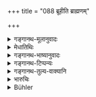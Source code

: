 +++
title = "088 ब्रूहीति ब्राह्मणम्"

+++

<details><summary>गङ्गानथ-मूलानुवादः</summary>

He shall question the Brāhmaṇa with the word ‘speak,’ the Kṣatriya with ‘speak out the truth,’ the Vaiśya by sins pertaining to kine, grain and food, and the Śūdra by all the sins.—(88)
</details>

<details><summary>मेधातिथिः</summary>

[^३०९]:
     All editions read "sarvais," but it is clear that Medhātithi's reading was "ebhis", as is evident from his commentary: "vakṣyamāṇaiḥ pātakaiḥ", and the reading "śūdram ebhis tu pātakaiḥ" given at 8.99.

<u>क्व पुनर्</u> इयं तृतीया **गोबीजकाञ्चनैर्** इति । यदि तावत् **पृच्छेद्** इति क्रियासंबन्धात् करणम् उच्यते, तद् अनुपपन्नम् । शब्दो हि तत्र करणम्, नार्थः । 

<u>नैष दोषः</u> । यथा गवादीनि प्रश्नकरणत्वं प्रतिपद्यन्ते तथा व्याख्येयम् । **पातकैर्** इत्य् उभयशेषो विज्ञेयः- **गोबीजकाञ्चनैः** **पातकैर्** इति । तेनायम् अर्थो भवति । गोबीजकाञ्चनविषयैः पातकप्रदर्शनैः पृच्छेद् इति । "गां हृत्वा हत्वा वा यत् पातकं तद् भवति तव मिथ्या वदतः" इति प्रश्नवाक्यं पठितव्यम् । एवं वक्ष्यमाणैः पातकैः शूद्रं पृच्छेत् । पातकशब्दस् तु पातकप्रदर्शनार्थेष्व्[^३१०] अभिधानेषु द्रष्टव्यो मुख्यानां प्रश्नकरणत्वाभावाद् इत्य् उक्तम् ॥ ८.८८ ॥
</details>

<details><summary>गङ्गानथ-भाष्यानुवादः</summary>

“On what basis do we have the instrumental ending in *gobījakāñcanaiḥ*?
If it be said to be due to these being *instruments* in the act of
*questioning*, that cannot be; as it is the word (and not the kine,
etc.) that are the *instruments*, a means of questioning.”

There is no force in this objection. We have to construe the words in
such a manner as to make the ‘kine,’ etc., instruments of the
questioning. The word ‘*pātakaiḥ*,’ ‘*sins*’ has got to be construed
both ways, so that we have the phrase ‘*gobījakāñcunaiḥ pātakaiḥ*,’
which gives the meaning that ‘he should ask them by mentioning sins
pertaining to the kine, grains and gold,’ *i.e*., the form of the
question to be employed should he—‘if you tell a lie, you would he
incurring the same sin that follows from stealing or killing the cow.’

Similarly, by mentioning the sins going to be enumerated (in the next
verse), he should question the *Śūdra*. The term ‘*sin*’ here should he
taken as standing for *words expressing sins*; because the sins
themselves could not be the *means or instrument* of the *questioning*,
as pointed out above.—(88)
</details>

<details><summary>गङ्गानथ-टिप्पन्यः</summary>

‘*Gobījakañcanaiḥ*’—‘Threatening him with the guilt of all offences
committed against kine and the rest’ (Medhātithi) ‘with the guilt of the
theft of kine etc.’ (Govindarāja, Kullūka and Rāghavānanda);—‘with the
loss of his kine etc.’ (Nārāyaṇa);—‘by making him touch the cow and
other things’ (Nandana).

This verse is quoted in *Aparārka* (p. 674);—and in *Parāśaramādhava*
(Vyavahāra, p. 78), where however the first half is read as “sasyena
śāpayedvi??aṃ kṣanniyaṃ vāhanāyudhaiḥ”;—in *Smṛtitattva* (II, p. 215),
which adds:—The Vaiśya is to be admonished with the words:—‘those sins
would accrue to you which are involved in stealing the cow etc. if you
tell a lie and the Śūdra with the words—‘all kinds of sins would fall on
you etc. etc.’;—in *Smṛticandrikā* (Vyavahāra, p. 204);—and in
*Kṛtyakalpataru* (33b).
</details>

<details><summary>गङ्गानथ-तुल्य-वाक्यानि</summary>

*Viṣṇu* (8.20-23).—‘The Brāhmaṇa witness, the Judge shall exhort to
*declare*,—the Kṣatriya, to *declare the truth*:—the Vaiśya he shall
address thus:—‘*Thy kine and gold shall yield thee no fruit*”;—the Śūdra
he should address thus:—“*Thou shalt have to atone for all heavy
crimes*.”’

*Nārada* (1.198).—‘He shall cause the Brāhmaṇa to swear by truth, the
Kṣatriya by his conveyances and weapons, the Vaiśya by his cows, grain
or gold; and the Śūdra by all sorts of crimes.’
</details>

<details><summary>भारुचिः</summary>

पातकार्था अनुयोगाः पातकशब्देनोच्यन्ते, मिथ्यावचनप्रतिषेधार्थाः । इदं चापरं ब्राह्मणस्य साक्षित्वेन निदर्शनम् ॥ ८.८८ ॥
</details>

<details><summary>Bühler</summary>

088	Let him examine a Brahmana (beginning with) 'Speak,' a Kshatriya (beginning with) 'Speak the truth,' a Vaisya (admonishing him) by (mentioning) his kine, grain, and gold, a Sudra (threatening him) with (the guilt of) every crime that causes loss of caste;
</details>

